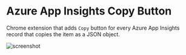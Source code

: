 # Azure App Insights Copy Button

Chrome extension that adds `Copy` button for every Azure App Insights record that copies the item as a JSON object.

![screenshot](https://user-images.githubusercontent.com/800755/94981766-6715c500-054e-11eb-9898-bc8c5f202c6b.png)
